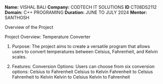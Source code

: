 **Name:** VISHAL BALI
**Company:** CODTECH IT SOLUTIONS
**ID** CT08DS2112
**Domain:** C++ PROGRAMING
**Duration:** JUNE TO JULY 2024
**Mentor:** SANTHOSH

Overview of the Project

Project Overview: Temperature Converter

1. Purpose:
The project aims to create a versatile program that allows users to convert temperatures between Celsius, Fahrenheit, and Kelvin scales.

3. Features:
Conversion Options: Users can choose from six conversion options:
Celsius to Fahrenheit
Celsius to Kelvin
Fahrenheit to Celsius
Fahrenheit to Kelvin
Kelvin to Celsius
Kelvin to Fahrenheit
